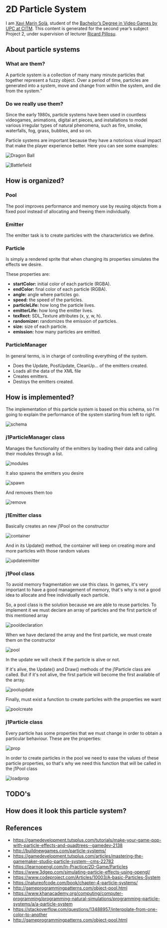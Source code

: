 # 2D Particle System

I am [Xavi Marín Solà](https://www.linkedin.com/in/xavi-mar%C3%ADn-sol%C3%A0-82aaaa153/), student of the
[Bachelor’s Degree in Video Games by UPC at CITM](https://www.citm.upc.edu/ing/estudis/graus-videojocs/). 
This content is generated for the second year’s subject Project 2, under supervision of lecturer
[Ricard Pillosu](https://es.linkedin.com/in/ricardpillosu).

## About particle systems
### What are them?
A particle system is a collection of many many minute particles that together represent a fuzzy object. Over a period of time, particles are generated into a system, move and change from within the system, and die from the system.”

### Do we really use them?
Since the early 1980s, particle systems have been used in countless videogames, animations, digital art pieces, and installations to model various irregular types of natural phenomena, such as fire, smoke, waterfalls, fog, grass, bubbles, and so on.

Particle systems are important because they have a notorious visual impact that make the player experience better.
Here you can see some examples:

![Dragon Ball](https://raw.githubusercontent.com/xavimarin35/Particle-System/gh-pages/Info/ExcitableCloudyIslandwhistler-size_restricted.gif)

![Battlefield](https://raw.githubusercontent.com/xavimarin35/Particle-System/gh-pages/Info/giphy%20(1).gif)


## How is organized?
### Pool
The pool improves performance and memory use by reusing objects from a fixed pool instead of allocating and freeing them individually.

### Emitter
The emitter task is to create particles with the characteristics we define.

### Particle
Is simply a rendered sprite that when changing its properties simulates the effects we desire. 

These properties are:
- **startColor:** initial color of each particle (RGBA).
- **endColor:** final color of each particle (RGBA).
- **angle:** angle where particles go.
- **speed:** the speed of the particles.
- **particleLife:** how long the particle lives.
- **emitterLife:** how long the emitter lives.
- **texRect:** SDL_Texture attributes (x, y, w, h).
- **randomizer:** randomizes the emission of particles.
- **size:** size of each particle.
- **emission:** how many particles are emitted.

### ParticleManager
In general terms, is in charge of controlling everything of the system. 
- Does the Update, PostUpdate, CleanUp... of the emitters created.
- Loads all the data of the XML file
- Creates emitters.
- Destoys the emitters created.

## How is implemented?
The implementation of this particle system is based on this schema, so I'm going to explain the performance of the system starting from left to right.

![schema](https://raw.githubusercontent.com/xavimarin35/Particle-System/gh-pages/Info/schema.png)

### j1ParticleManager class
Manages the functionality of the emitters by loading their data and calling their modules through a list.

![modules](https://raw.githubusercontent.com/xavimarin35/Particle-System/gh-pages/Info/emitterlist.PNG)

It also spawns the emitters you desire

![spawn](https://raw.githubusercontent.com/xavimarin35/Particle-System/gh-pages/Info/spawnemitter.PNG)

And removes them too

![remove](https://raw.githubusercontent.com/xavimarin35/Particle-System/gh-pages/Info/removeemitters.PNG)

### j1Emitter class
Basically creates an new j1Pool on the constructor

![container](https://raw.githubusercontent.com/xavimarin35/Particle-System/gh-pages/Info/emittercontainer.PNG)

And in its Update() method, the container will keep on creating more and more particles with those random values

![updateemitter](https://raw.githubusercontent.com/xavimarin35/Particle-System/gh-pages/Info/emitterupdate.PNG)

### j1Pool class
To avoid memory fragmentation we use this class. In games, it's very important to have a good management of memory, that's why is not a good idea to allocate and free individually each particle. 

So, a pool class is the solution because we are able to reuse particles. To implement it we must declare an array of particles and the first particle of this mentioned array

![pooldeclaration](https://raw.githubusercontent.com/xavimarin35/Particle-System/gh-pages/Info/pooldeclaration.PNG)

When we have declared the array and the first particle, we must create them on the constructor

![pool](https://raw.githubusercontent.com/xavimarin35/Particle-System/gh-pages/Info/poolstart.PNG)

In the update we will check if the particle is alive or not. 

If it's alive, the Update() and Draw() methods of the j1Particle class are called. But if it's not alive, the first particle will become the first available of the array.

![poolupdate](https://raw.githubusercontent.com/xavimarin35/Particle-System/gh-pages/Info/poolupdate.PNG)

Finally, must exist a function to create particles with the properties we want

![poolcreate](https://raw.githubusercontent.com/xavimarin35/Particle-System/gh-pages/Info/poolcreate.PNG)


### j1Particle class
Every particle has some properties that we must change in order to obtain a particular behaviour. These are the properties:

![prop](https://raw.githubusercontent.com/xavimarin35/Particle-System/gh-pages/Info/particlestruct.PNG)

In order to create particles in the pool we need to ease the values of these particle properties, so that's why we need this function that will be called in the j1Pool class

![loadprop](https://raw.githubusercontent.com/xavimarin35/Particle-System/gh-pages/Info/propparticle.PNG)

## TODO's


## How does it look this particle system?


## References
- https://gamedevelopment.tutsplus.com/tutorials/make-your-game-pop-with-particle-effects-and-quadtrees--gamedev-2138 
- http://buildnewgames.com/particle-systems/ 
- https://gamedevelopment.tutsplus.com/articles/mastering-the-gamemaker-studio-particle-system--cms-22782 
- https://learnopengl.com/In-Practice/2D-Game/Particles 
- https://www.3dgep.com/simulating-particle-effects-using-opengl/ 
- https://www.codeproject.com/Articles/10003/A-basic-Particles-System 
- https://natureofcode.com/book/chapter-4-particle-systems/ 
- http://gameprogrammingpatterns.com/object-pool.html 
- https://www.khanacademy.org/computing/computer-programming/programming-natural-simulations/programming-particle-systems/a/a-particle-system 
- https://stackoverflow.com/questions/13488957/interpolate-from-one-color-to-another
- http://gameprogrammingpatterns.com/object-pool.html
